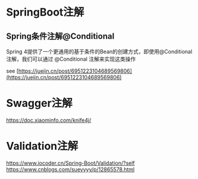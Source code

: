 # SpringBoot注解
## Spring条件注解@Conditional
Spring 4提供了一个更通用的基于条件的Bean的创建方式，即使用@Conditional注解，我们可以通过 @Conditional 注解来实现这类操作
 
see [https://juejin.cn/post/6951223104689569806](https://juejin.cn/post/6951223104689569806)

# Swagger注解
https://doc.xiaominfo.com/knife4j/

# Validation注解
https://www.iocoder.cn/Spring-Boot/Validation/?self
https://www.cnblogs.com/sueyyyy/p/12865578.html